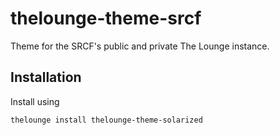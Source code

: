 # thelounge-theme-srcf
Theme for the SRCF's public and private The Lounge instance.

## Installation

Install using

```
thelounge install thelounge-theme-solarized
```
